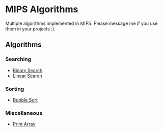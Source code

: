 # MIPS Algorithms
Multiple algorithms implemented in MIPS. Please message me if you use them in your projects :).

## Algorithms
### Searching
* [Binary Search](https://github.com/Pocable/MIPS-Algorithms/blob/master/Searching/BinarySearch.s)
* [Linear Search](https://github.com/Pocable/MIPS-Algorithms/blob/master/Searching/LinearSearch.s)
### Sorting
* [Bubble Sort](https://github.com/Pocable/MIPS-Algorithms/blob/master/Sorting/BubbleSort.s)
### Miscellaneous
* [Print Array](https://github.com/Pocable/MIPS-Algorithms/blob/master/Miscellaneous/PrintArray.s)
